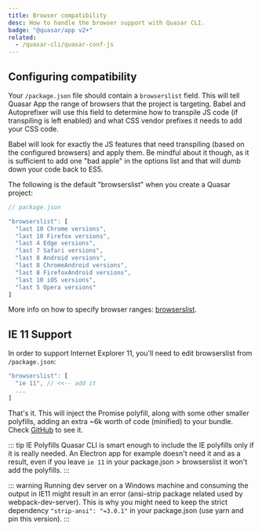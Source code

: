 ```yaml
---
title: Browser compatibility
desc: How to handle the browser support with Quasar CLI.
badge: "@quasar/app v2+"
related:
  - /quasar-cli/quasar-conf-js
---
```


## Configuring compatibility
Your `/package.json` file should contain a `browserslist` field. This will tell Quasar App the range of browsers that the project is targeting. Babel and Autoprefixer will use this field to determine how to transpile JS code (if transpiling is left enabled) and what CSS vendor prefixes it needs to add your CSS code.

Babel will look for exactly the JS features that need transpiling (based on the configured browsers) and apply them. Be mindful about it though, as it is sufficient to add one "bad apple" in the options list and that will dumb down your code back to ES5.

The following is the default "browserslist" when you create a Quasar project:

```js
// package.json

"browserslist": [
  "last 10 Chrome versions",
  "last 10 Firefox versions",
  "last 4 Edge versions",
  "last 7 Safari versions",
  "last 8 Android versions",
  "last 8 ChromeAndroid versions",
  "last 8 FirefoxAndroid versions",
  "last 10 iOS versions",
  "last 5 Opera versions"
]
```

More info on how to specify browser ranges: [browserslist](https://github.com/browserslist/browserslist).

## IE 11 Support
In order to support Internet Explorer 11, you'll need to edit browserslist from `/package.json`:

```js
"browserslist": [
  "ie 11", // <<-- add it
  ...
]
```

That's it. This will inject the Promise polyfill, along with some other smaller polyfills, adding an extra ~6k worth of code (minified) to your bundle. Check [GitHub](https://github.com/quasarframework/quasar/tree/dev/ui/src/ie-compat) to see it.

::: tip IE Polyfills
Quasar CLI is smart enough to include the IE polyfills only if it is really needed. An Electron app for example doesn't need it and as a result, even if you leave `ie 11` in your package.json > browserslist it won't add the polyfills.
:::

::: warning
Running dev server on a Windows machine and consuming the output in IE11 might result in an error (ansi-strip package related used by webpack-dev-server). This is why you might need to keep the strict dependency `"strip-ansi": "=3.0.1"` in your package.json (use yarn and pin this version).
:::
